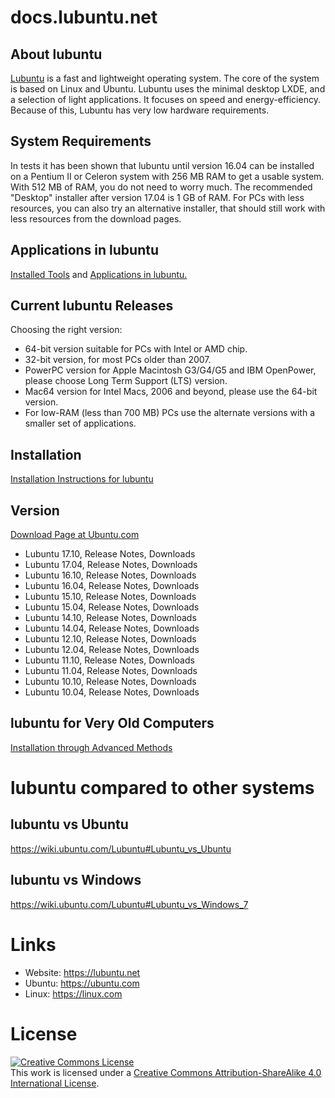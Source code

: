 # docs.lubuntu.net

## About lubuntu
[Lubuntu](https://lubuntu.net) is a fast and lightweight operating system. The core of the system is based on Linux and Ubuntu. Lubuntu uses the minimal desktop LXDE, and a selection of light applications. It focuses on speed and energy-efficiency. Because of this, Lubuntu has very low hardware requirements.

## System Requirements
In tests it has been shown that lubuntu until version 16.04 can be installed on a Pentium II or Celeron system with 256 MB RAM to get a usable system. With 512 MB of RAM, you do not need to worry much. The recommended "Desktop" installer after version 17.04 is 1 GB of RAM. For PCs with less resources, you can also try an alternative installer, that should still work with less resources from the download pages.

## Applications in lubuntu

[Installed Tools](https://help.ubuntu.com/community/Lubuntu/Setup#Installed_Tools) and [Applications in lubuntu.](https://help.ubuntu.com/community/Lubuntu/Setup#Applications)

## Current lubuntu Releases

Choosing the right version:

* 64-bit version suitable for PCs with Intel or AMD chip.
* 32-bit version, for most PCs older than 2007.
* PowerPC version for Apple Macintosh G3/G4/G5 and IBM OpenPower, please choose Long Term Support (LTS) version. 
* Mac64 version for Intel Macs, 2006 and beyond, please use the 64-bit version.
* For low-RAM (less than 700 MB) PCs use the alternate versions with a smaller set of applications.

## Installation

[Installation Instructions for lubuntu](/installation)

## Version
[Download Page at Ubuntu.com](http://cdimage.ubuntu.com/lubuntu/releases/)
* Lubuntu 17.10, Release Notes, Downloads
* Lubuntu 17.04, Release Notes, Downloads
* Lubuntu 16.10, Release Notes, Downloads
* Lubuntu 16.04, Release Notes, Downloads
* Lubuntu 15.10, Release Notes, Downloads
* Lubuntu 15.04, Release Notes, Downloads
* Lubuntu 14.10, Release Notes, Downloads
* Lubuntu 14.04, Release Notes, Downloads
* Lubuntu 12.10, Release Notes, Downloads
* Lubuntu 12.04, Release Notes, Downloads
* Lubuntu 11.10, Release Notes, Downloads
* Lubuntu 11.04, Release Notes, Downloads
* Lubuntu 10.10, Release Notes, Downloads
* Lubuntu 10.04, Release Notes, Downloads

## lubuntu for Very Old Computers

[Installation through Advanced Methods](https://wiki.ubuntu.com/Lubuntu/AdvancedMethods)

# lubuntu compared to other systems

## lubuntu vs Ubuntu

https://wiki.ubuntu.com/Lubuntu#Lubuntu_vs_Ubuntu

## lubuntu vs Windows

https://wiki.ubuntu.com/Lubuntu#Lubuntu_vs_Windows_7

# Links

* Website: https://lubuntu.net
* Ubuntu: https://ubuntu.com
* Linux: https://linux.com

# License

<a rel="license" href="http://creativecommons.org/licenses/by-sa/4.0/"><img alt="Creative Commons License" style="border-width:0" src="https://i.creativecommons.org/l/by-sa/4.0/80x15.png" /></a><br />This work is licensed under a <a rel="license" href="http://creativecommons.org/licenses/by-sa/4.0/">Creative Commons Attribution-ShareAlike 4.0 International License</a>.
